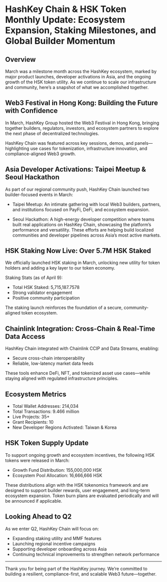 # HashKey Chain & HSK Token Monthly Update: Ecosystem Expansion, Staking Milestones, and Global Builder Momentum

## Overview

March was a milestone month across the HashKey ecosystem, marked by major product launches, developer activations in Asia, and the ongoing growth of the HSK token utility. As we continue to scale our infrastructure and community, here’s a snapshot of what we accomplished together.

## Web3 Festival in Hong Kong: Building the Future with Confidence

In March, HashKey Group hosted the Web3 Festival in Hong Kong, bringing together builders, regulators, investors, and ecosystem partners to explore the next phase of decentralized technologies.

HashKey Chain was featured across key sessions, demos, and panels—highlighting use cases for tokenization, infrastructure innovation, and compliance-aligned Web3 growth.

## Asia Developer Activations: Taipei Meetup & Seoul Hackathon

As part of our regional community push, HashKey Chain launched two builder-focused events in March:

- Taipei Meetup: An intimate gathering with local Web3 builders, partners, and institutions focused on PayFi, DeFi, and ecosystem expansion.

- Seoul Hackathon: A high-energy developer competition where teams built real applications on HashKey Chain, showcasing the platform’s performance and versatility.
These efforts are helping build localized communities and developer pipelines across Asia’s most active markets.

## HSK Staking Now Live: Over 5.7M HSK Staked

We officially launched HSK staking in March, unlocking new utility for token holders and adding a key layer to our token economy.

Staking Stats (as of April 9):

- Total HSK Staked: 5,715,187.7578
- Strong validator engagement
- Positive community participation

The staking launch reinforces the foundation of a secure, community-aligned token ecosystem.

## Chainlink Integration: Cross-Chain & Real-Time Data Access

HashKey Chain integrated with Chainlink CCIP and Data Streams, enabling:

- Secure cross-chain interoperability
- Reliable, low-latency market data feeds

These tools enhance DeFi, NFT, and tokenized asset use cases—while staying aligned with regulated infrastructure principles.

## Ecosystem Metrics

- Total Wallet Addresses: 214,034
- Total Transactions: 9.466 million
- Live Projects: 35+
- Grant Recipients: 10
- New Developer Regions Activated: Taiwan & Korea

## HSK Token Supply Update

To support ongoing growth and ecosystem incentives, the following HSK tokens were released in March:

- Growth Fund Distribution: 155,000,000 HSK
- Ecosystem Pool Allocation: 16,666,666 HSK

These distributions align with the HSK tokenomics framework and are designed to support builder rewards, user engagement, and long-term ecosystem expansion. Token burn plans are evaluated periodically and will be announced if applicable.

## Looking Ahead to Q2

As we enter Q2, HashKey Chain will focus on:

- Expanding staking utility and MMF features
- Launching regional incentive campaigns
- Supporting developer onboarding across Asia
- Continuing technical improvements to strengthen network performance

---

Thank you for being part of the HashKey journey.
 We’re committed to building a resilient, compliance-first, and scalable Web3 future—together.
